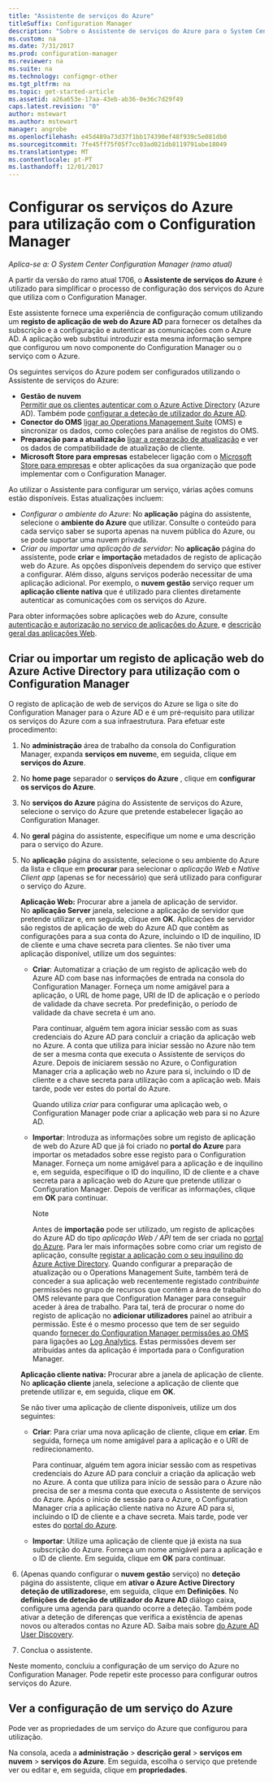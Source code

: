 ```yaml
---
title: "Assistente de serviços do Azure"
titleSuffix: Configuration Manager
description: "Sobre o Assistente de serviços do Azure para o System Center Configuration Manager."
ms.custom: na
ms.date: 7/31/2017
ms.prod: configuration-manager
ms.reviewer: na
ms.suite: na
ms.technology: configmgr-other
ms.tgt_pltfrm: na
ms.topic: get-started-article
ms.assetid: a26a653e-17aa-43eb-ab36-0e36c7d29f49
caps.latest.revision: "0"
author: mstewart
ms.author: mstewart
manager: angrobe
ms.openlocfilehash: e45d489a73d37f1bb174390ef48f939c5e081db0
ms.sourcegitcommit: 7fe45ff75f05f7cc03ad021db8119791abe18049
ms.translationtype: MT
ms.contentlocale: pt-PT
ms.lasthandoff: 12/01/2017
---
```

# <a name="configure-azure-services-for-use-with-configuration-manager"></a>Configurar os serviços do Azure para utilização com o Configuration Manager

*Aplica-se a: O System Center Configuration Manager (ramo atual)*

A partir da versão do ramo atual 1706, o **Assistente de serviços do Azure** é utilizado para simplificar o processo de configuração dos serviços do Azure que utiliza com o Configuration Manager.

Este assistente fornece uma experiência de configuração comum utilizando um **registo de aplicação de web do Azure AD** para fornecer os detalhes da subscrição e a configuração e autenticar as comunicações com o Azure AD. A aplicação web substitui introduzir esta mesma informação sempre que configurou um novo componente do Configuration Manager ou o serviço com o Azure.

Os seguintes serviços do Azure podem ser configurados utilizando o Assistente de serviços do Azure:
-   **Gestão de nuvem**   
    [Permitir que os clientes autenticar com o Azure Active Directory](/sccm/core/clients/deploy/deploy-clients-cmg-azure) (Azure AD). Também pode [configurar a deteção de utilizador do Azure AD](/sccm/core/servers/deploy/configure/configure-discovery-methods#azureaadisc).
-   **Conector do OMS**
    [ligar ao Operations Management Suite](/sccm/core/clients/manage/sync-data-microsoft-operations-management-suite) (OMS) e sincronizar os dados, como coleções para análise de registos do OMS.
-   **Preparação para a atualização**
    [ligar a preparação de atualização](/sccm/core/clients/manage/upgrade/upgrade-analytics) e ver os dados de compatibilidade de atualização de cliente.
-   **Microsoft Store para empresas** estabelecer ligação com o [Microsoft Store para empresas](/sccm/apps/deploy-use/manage-apps-from-the-windows-store-for-business) e obter aplicações da sua organização que pode implementar com o Configuration Manager.

Ao utilizar o Assistente para configurar um serviço, várias ações comuns estão disponíveis.
Estas atualizações incluem:
-   *Configurar o ambiente do Azure*:  No **aplicação** página do assistente, selecione o **ambiente do Azure** que utilizar. Consulte o conteúdo para cada serviço saber se suporta apenas na nuvem pública do Azure, ou se pode suportar uma nuvem privada.
-   *Criar ou importar uma aplicação de servidor*:   No **aplicação** página do assistente, pode **criar** e **importação** metadados de registo de aplicação web do Azure. As opções disponíveis dependem do serviço que estiver a configurar. Além disso, alguns serviços poderão necessitar de uma aplicação adicional. Por exemplo, o **nuvem gestão** serviço requer um **aplicação cliente nativa** que é utilizado para clientes diretamente autenticar as comunicações com os serviços do Azure.


Para obter informações sobre aplicações web do Azure, consulte [autenticação e autorização no serviço de aplicações do Azure](/azure/app-service/app-service-authentication-overview), e [descrição geral das aplicações Web](/azure/app-service-web/app-service-web-overview).


## <a name="webapp"></a>Criar ou importar um registo de aplicação web do Azure Active Directory para utilização com o Configuration Manager

O registo de aplicação de web de serviços do Azure se liga o site do Configuration Manager para o Azure AD e é um pré-requisito para utilizar os serviços do Azure com a sua infraestrutura. Para efetuar este procedimento:

1.  No **administração** área de trabalho da consola do Configuration Manager, expanda **serviços em nuvem**e, em seguida, clique em **serviços do Azure**.
2.  No **home page** separador o **serviços do Azure** , clique em **configurar os serviços do Azure**.
3.  No **serviços do Azure** página do Assistente de serviços do Azure, selecione o serviço do Azure que pretende estabelecer ligação ao Configuration Manager.
4.  No **geral** página do assistente, especifique um nome e uma descrição para o serviço do Azure.
5.  No **aplicação** página do assistente, selecione o seu ambiente do Azure da lista e clique em **procurar** para selecionar o *aplicação Web* e *Native Client app* (apenas se for necessário) que será utilizado para configurar o serviço do Azure.

    **Aplicação Web:**   Procurar abre a janela de aplicação de servidor.    
      No **aplicação Server** janela, selecione a aplicação de servidor que pretende utilizar e, em seguida, clique em **OK**. Aplicações de servidor são registos de aplicação de web do Azure AD que contêm as configurações para a sua conta do Azure, incluindo o ID de inquilino, ID de cliente e uma chave secreta para clientes.
    Se não tiver uma aplicação disponível, utilize um dos seguintes:

    - **Criar**: Automatizar a criação de um registo de aplicação web do Azure AD com base nas informações de entrada na consola do Configuration Manager. Forneça um nome amigável para a aplicação, o URL de home page, URI de ID de aplicação e o período de validade da chave secreta. Por predefinição, o período de validade da chave secreta é um ano.
        
        Para continuar, alguém tem agora iniciar sessão com as suas credenciais do Azure AD para concluir a criação da aplicação web no Azure. A conta que utiliza para iniciar sessão no Azure não tem de ser a mesma conta que executa o Assistente de serviços do Azure. Depois de iniciarem sessão no Azure, o Configuration Manager cria a aplicação web no Azure para si, incluindo o ID de cliente e a chave secreta para utilização com a aplicação web. Mais tarde, pode ver estes do portal do Azure.

        Quando utiliza *criar* para configurar uma aplicação web, o Configuration Manager pode criar a aplicação web para si no Azure AD.
    
    - **Importar**: Introduza as informações sobre um registo de aplicação de web do Azure AD que já foi criado no **portal do Azure** para importar os metadados sobre esse registo para o Configuration Manager. Forneça um nome amigável para a aplicação e de inquilino e, em seguida, especifique o ID do inquilino, ID de cliente e a chave secreta para a aplicação web do Azure que pretende utilizar o Configuration Manager. Depois de verificar as informações, clique em **OK** para continuar.
        > [!NOTE]
        > Antes de **importação** pode ser utilizado, um registo de aplicações do Azure AD do tipo *aplicação Web / API* tem de ser criada no [portal do Azure](https://portal.azure.com). Para ler mais informações sobre como criar um registo de aplicação, consulte [registar a aplicação com o seu inquilino do Azure Active Directory](/azure/active-directory/active-directory-app-registration). Quando configurar a preparação de atualização ou o Operations Management Suite, também terá de conceder a sua aplicação web recentemente registado *contribuinte* permissões no grupo de recursos que contém a área de trabalho do OMS relevante para que Configuration Manager para conseguir aceder à área de trabalho. Para tal, terá de procurar o nome do registo de aplicação no **adicionar utilizadores** painel ao atribuir a permissão. Este é o mesmo processo que tem de ser seguido quando [fornecer do Configuration Manager permissões ao OMS](https://docs.microsoft.com/azure/log-analytics/log-analytics-sccm#provide-configuration-manager-with-permissions-to-oms) para ligações ao [Log Analytics](https://docs.microsoft.com/azure/log-analytics/log-analytics-sccm). Estas permissões devem ser atribuídas antes da aplicação é importada para o Configuration Manager.


    **Aplicação cliente nativa:**  Procurar abre a janela de aplicação de cliente.  
     No **aplicação cliente** janela, selecione a aplicação de cliente que pretende utilizar e, em seguida, clique em **OK**.

     Se não tiver uma aplicação de cliente disponíveis, utilize um dos seguintes:
     - **Criar**: Para criar uma nova aplicação de cliente, clique em **criar**. Em seguida, forneça um nome amigável para a aplicação e o URI de redirecionamento.

         Para continuar, alguém tem agora iniciar sessão com as respetivas credenciais do Azure AD para concluir a criação da aplicação web no Azure. A conta que utiliza para início de sessão para o Azure não precisa de ser a mesma conta que executa o Assistente de serviços do Azure. Após o início de sessão para o Azure, o Configuration Manager cria a aplicação cliente nativa no Azure AD para si, incluindo o ID de cliente e a chave secreta. Mais tarde, pode ver estes do [portal do Azure](https://portal.azure.com). 

     - **Importar**: Utilize uma aplicação de cliente que já exista na sua subscrição do Azure. Forneça um nome amigável para a aplicação e o ID de cliente. Em seguida, clique em **OK** para continuar.

  <!--  MOVE THIS AND STEP 6 TO configure Azure AD User Discover  content
       [!TIP]  
     When you use Import, the account you use to run the wizard must have the *Read directory data* application permission in the Azure portal. This is required to set the correct permissions for the App. When you use Create, Configuration Manager creates the app with the correct permissions. However, you still must give consent to the application in the Azure portal.   -->


6.  (Apenas quando configurar o **nuvem gestão** serviço) no **deteção** página do assistente, clique em **ativar o Azure Active Directory deteção de utilizadores**e, em seguida, clique em  **Definições**.
No **definições de deteção de utilizador do Azure AD** diálogo caixa, configure uma agenda para quando ocorre a deteção. Também pode ativar a deteção de diferenças que verifica a existência de apenas novos ou alterados contas no Azure AD. Saiba mais sobre [do Azure AD User Discovery](/sccm/core/servers/deploy/configure/about-discovery-methods#azureaddisc).

7.  Conclua o assistente.

Neste momento, concluiu a configuração de um serviço do Azure no Configuration Manager. Pode repetir este processo para configurar outros serviços do Azure.

## <a name="view-the-configuration-of-an-azure-service"></a>Ver a configuração de um serviço do Azure
Pode ver as propriedades de um serviço do Azure que configurou para utilização.

Na consola, aceda a **administração** > **descrição geral** > **serviços em nuvem** > **serviços do Azure**. Em seguida, escolha o serviço que pretende ver ou editar e, em seguida, clique em **propriedades**.
